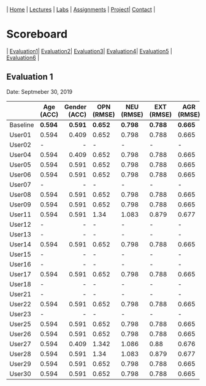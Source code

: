 | [Home](../index.md) | [Lectures](../lectures.md) | [Labs](../labs.md) | [Assignments](../assignments.md) | [Project](../project.md)| [Contact](../contact.md) |


# Scoreboard

| [Evaluation1](evaluation1.md)| [Evaluation2](evaluation2.md)| [Evaluation3](evaluation3.md)| [Evaluation4](evaluation4.md)| [Evaluation5](evaluation5.md) | [Evaluation6](evaluation6.md) |

## Evaluation 1

Date: Septmeber 30, 2019


|       | Age (ACC) | Gender (ACC) | OPN (RMSE) | NEU (RMSE) | EXT (RMSE) | AGR (RMSE) | CON (RMSE) | Full Grade |
|-------|--------------|----------:|------------|------------|------------|------------|------------|------------|
| Baseline|**0.594**|**0.591**|**0.652**|**0.798**|**0.788**|**0.665**|**0.734**|-|
| User01 |0.594|0.409|0.652|0.798|0.788|0.665|0.734|-|
| User02 |-|-|-|-|-|-|-|
| User04 |0.594|0.409|0.652|0.798|0.788|0.665|0.734|-|
| User05 |0.594|0.591|0.652|0.798|0.788|0.665|0.734| ✅|
| User06 |0.594|0.591|0.652|0.798|0.788|0.665|0.734| ✅|
| User07 | -|-|-|-|-|-|-|
| User08 | 0.594|0.591|0.652|0.798|0.788|0.665|0.734| ✅|
| User09 | 0.594|0.591|0.652|0.798|0.788|0.665|0.734| ✅|
| User11 |0.594|0.591|1.34|1.083|0.879|0.677|0.747|-|
| User12 | -|-|-|-|-|-|-|-|
| User13 |-|-|-|-|-|-|-|-|
| User14 |0.594|0.591|0.652|0.798|0.788|0.665|0.734| ✅|
| User15 |-|-|-|-|-|-|-|-|
| User16 |-|-|-|-|-|-|-|-|
| User17 |0.594|0.591|0.652|0.798|0.788|0.665|0.734| ✅|
| User18 |-|-|-|-|-|-|-|-|
| User21 |-|-|-|-|-|-|-|-|
| User22 |0.594|0.591|0.652|0.798|0.788|0.665|0.734| ✅|
| User23 |-|-|-|-|-|-|-|-|
| User25 |0.594|0.591|0.652|0.798|0.788|0.665|0.734| ✅|
| User26 |0.594|0.591|0.652|0.798|0.788|0.665|0.734| ✅|
| User27 |0.594|0.409|1.342|1.086|0.88|0.676|0.746|-|
| User28 |0.594|0.591|1.34|1.083|0.879|0.677|0.747|-|
| User29 |0.594|0.591|0.652|0.798|0.788|0.665|0.734| ✅|
| User30 |0.594|0.591|0.652|0.798|0.788|0.665|0.734| ✅|
